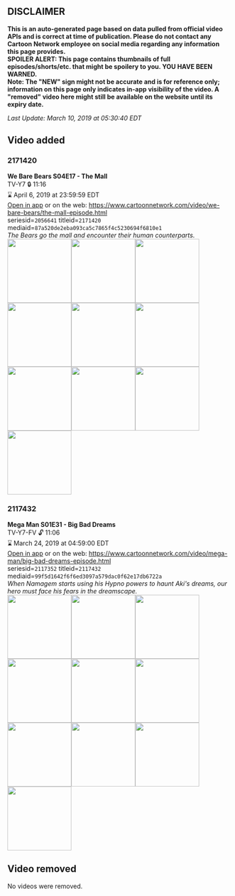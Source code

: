 ## DISCLAIMER
**This is an auto-generated page based on data pulled from official video APIs and is correct at time of publication. Please do not contact any Cartoon Network employee on social media regarding any information this page provides.**  
**SPOILER ALERT: This page contains thumbnails of full episodes/shorts/etc. that might be spoilery to you. YOU HAVE BEEN WARNED.**  
**Note: The "NEW" sign might not be accurate and is for reference only; information on this page only indicates in-app visibility of the video. A "removed" video here might still be available on the website until its expiry date.**  

_Last Update: March 10, 2019 at 05:30:40 EDT_
## Video added
### 2171420
**We Bare Bears S04E17 - The Mall**  
TV-Y7 🔒 11:16  
⌛ April 6, 2019 at 23:59:59 EDT  
[Open in app](https://tinyurl.com/ydc6yjom) or on the web: https://www.cartoonnetwork.com/video/we-bare-bears/the-mall-episode.html  
seriesid=`2056641` titleid=`2171420` mediaid=`87a520de2eba093ca5c7865f4c5230694f6810e1`  
_The Bears go the mall and encounter their human counterparts._  
<a href="https://s3.amazonaws.com/cartoonorchestrator/2171420_001_1280x720.jpg"><img src="https://s3.amazonaws.com/cartoonorchestrator/2171420_001_640x360.jpg" height="144px" /></a><a href="https://s3.amazonaws.com/cartoonorchestrator/2171420_002_1280x720.jpg"><img src="https://s3.amazonaws.com/cartoonorchestrator/2171420_002_640x360.jpg" height="144px" /></a><a href="https://s3.amazonaws.com/cartoonorchestrator/2171420_003_1280x720.jpg"><img src="https://s3.amazonaws.com/cartoonorchestrator/2171420_003_640x360.jpg" height="144px" /></a><a href="https://s3.amazonaws.com/cartoonorchestrator/2171420_004_1280x720.jpg"><img src="https://s3.amazonaws.com/cartoonorchestrator/2171420_004_640x360.jpg" height="144px" /></a><a href="https://s3.amazonaws.com/cartoonorchestrator/2171420_005_1280x720.jpg"><img src="https://s3.amazonaws.com/cartoonorchestrator/2171420_005_640x360.jpg" height="144px" /></a><a href="https://s3.amazonaws.com/cartoonorchestrator/2171420_006_1280x720.jpg"><img src="https://s3.amazonaws.com/cartoonorchestrator/2171420_006_640x360.jpg" height="144px" /></a><a href="https://s3.amazonaws.com/cartoonorchestrator/2171420_007_1280x720.jpg"><img src="https://s3.amazonaws.com/cartoonorchestrator/2171420_007_640x360.jpg" height="144px" /></a><a href="https://s3.amazonaws.com/cartoonorchestrator/2171420_008_1280x720.jpg"><img src="https://s3.amazonaws.com/cartoonorchestrator/2171420_008_640x360.jpg" height="144px" /></a><a href="https://s3.amazonaws.com/cartoonorchestrator/2171420_009_1280x720.jpg"><img src="https://s3.amazonaws.com/cartoonorchestrator/2171420_009_640x360.jpg" height="144px" /></a><a href="https://s3.amazonaws.com/cartoonorchestrator/2171420_010_1280x720.jpg"><img src="https://s3.amazonaws.com/cartoonorchestrator/2171420_010_640x360.jpg" height="144px" /></a>
### 2117432
**Mega Man S01E31 - Big Bad Dreams**  
TV-Y7-FV 🔓 11:06  
⌛ March 24, 2019 at 04:59:00 EDT  
[Open in app](https://tinyurl.com/yxkmua4r) or on the web: https://www.cartoonnetwork.com/video/mega-man/big-bad-dreams-episode.html  
seriesid=`2117352` titleid=`2117432` mediaid=`99f5d1642f6f6ed3097a579dac0f62e17db6722a`  
_When Namagem starts using his Hypno powers to haunt Aki's dreams, our hero must face his fears in the dreamscape._  
<a href="https://s3.amazonaws.com/cartoonorchestrator/2117432_001_1280x720.jpg"><img src="https://s3.amazonaws.com/cartoonorchestrator/2117432_001_640x360.jpg" height="144px" /></a><a href="https://s3.amazonaws.com/cartoonorchestrator/2117432_002_1280x720.jpg"><img src="https://s3.amazonaws.com/cartoonorchestrator/2117432_002_640x360.jpg" height="144px" /></a><a href="https://s3.amazonaws.com/cartoonorchestrator/2117432_003_1280x720.jpg"><img src="https://s3.amazonaws.com/cartoonorchestrator/2117432_003_640x360.jpg" height="144px" /></a><a href="https://s3.amazonaws.com/cartoonorchestrator/2117432_004_1280x720.jpg"><img src="https://s3.amazonaws.com/cartoonorchestrator/2117432_004_640x360.jpg" height="144px" /></a><a href="https://s3.amazonaws.com/cartoonorchestrator/2117432_005_1280x720.jpg"><img src="https://s3.amazonaws.com/cartoonorchestrator/2117432_005_640x360.jpg" height="144px" /></a><a href="https://s3.amazonaws.com/cartoonorchestrator/2117432_006_1280x720.jpg"><img src="https://s3.amazonaws.com/cartoonorchestrator/2117432_006_640x360.jpg" height="144px" /></a><a href="https://s3.amazonaws.com/cartoonorchestrator/2117432_007_1280x720.jpg"><img src="https://s3.amazonaws.com/cartoonorchestrator/2117432_007_640x360.jpg" height="144px" /></a><a href="https://s3.amazonaws.com/cartoonorchestrator/2117432_008_1280x720.jpg"><img src="https://s3.amazonaws.com/cartoonorchestrator/2117432_008_640x360.jpg" height="144px" /></a><a href="https://s3.amazonaws.com/cartoonorchestrator/2117432_009_1280x720.jpg"><img src="https://s3.amazonaws.com/cartoonorchestrator/2117432_009_640x360.jpg" height="144px" /></a><a href="https://s3.amazonaws.com/cartoonorchestrator/2117432_010_1280x720.jpg"><img src="https://s3.amazonaws.com/cartoonorchestrator/2117432_010_640x360.jpg" height="144px" /></a>
## Video removed
No videos were removed.
